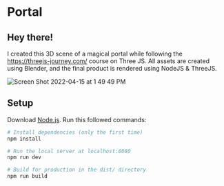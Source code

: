 # Portal

## Hey there!

I created this 3D scene of a magical portal while following the https://threejs-journey.com/ course on Three JS. All assets are created using Blender, and the final product is rendered using NodeJS & ThreeJS.

![Screen Shot 2022-04-15 at 1 49 49 PM](https://user-images.githubusercontent.com/1164085/163630760-86dc115b-43a2-4e7c-9568-682ec0fe3238.png)

## Setup
Download [Node.js](https://nodejs.org/en/download/).
Run this followed commands:

``` bash
# Install dependencies (only the first time)
npm install

# Run the local server at localhost:8080
npm run dev

# Build for production in the dist/ directory
npm run build
```
